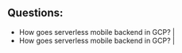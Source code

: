 ## Questions: 

- How goes serverless mobile backend in GCP? |
- How goes serverless mobile backend in GCP? |